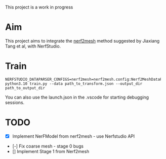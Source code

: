 This project is a work in progress

# Aim
This project aims to integrate the [nerf2mesh](https://me.kiui.moe/nerf2mesh/) method suggested by Jiaxiang Tang et al, with NerfStudio. 

# Train

```
NERFSTUDIO_DATAPARSER_CONFIGS=nerf2mesh=nerf2mesh.config:Nerf2MeshDataParserConfig  python3.10 train.py --data path_to_transform.json --output_dir path_to_output_dir
```

You can also use the launch.json in the .vscode for starting debugging sessions.

# TODO
- [x] Implement NerFModel from nerf2mesh - use Nerfstudio API
- [-] Fix coarse mesh - stage 0 bugs
- [] Implement Stage 1 from Nerf2mesh